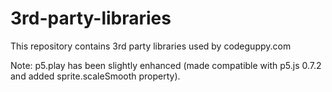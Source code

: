 # 3rd-party-libraries

This repository contains 3rd party libraries used by codeguppy.com

Note: p5.play has been slightly enhanced (made compatible with p5.js 0.7.2 and added sprite.scaleSmooth property).
